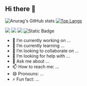 ## Hi there 👋
![Anurag's GitHub stats](https://github-readme-stats.vercel.app/api?username=mapleplus&count_private=true&show_icons=true&theme=yeblu)
[![Top Langs](https://github-readme-stats.vercel.app/api/top-langs/?username=mapleplus&layout=compact)](https://github.com/mapleplus/github-readme-stats)

<img src="https://img.shields.io/badge/-HTML5?style=flat-square&logo=go&logoColor=white" /> 
<img src="https://img.shields.io/badge/-CSS3?style=flat-square&logo=css3" /> 
<img src="https://img.shields.io/badge/-JavaScript?style=flat-square&logo=javascript" />
<img alt="Static Badge" src="https://img.shields.io/badge/:">

- 🔭 I’m currently working on ...
- 🌱 I’m currently learning ...
- 👯 I’m looking to collaborate on ...
- 🤔 I’m looking for help with ...
- 💬 Ask me about ...
- 📫 How to reach me: ...
- 😄 Pronouns: ...
- ⚡ Fun fact: ...

